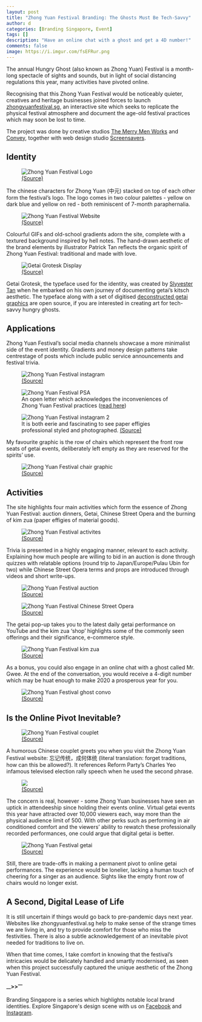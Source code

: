 ```yaml
---
layout: post
title: "Zhong Yuan Festival Branding: The Ghosts Must Be Tech-Savvy"
author: d
categories: [Branding Singapore, Event]
tags: []
description: "Have an online chat with a ghost and get a 4D number!"
comments: false
image: https://i.imgur.com/fsEFRur.png
---
```


The annual Hungry Ghost (also known as Zhong Yuan) Festival is a month-long spectacle of sights and sounds, but in light of social distancing regulations this year, many activities have pivoted online. 

Recognising that this Zhong Yuan Festival would be noticeably quieter, creatives and heritage businesses joined forces to launch <a href="https://zhongyuanfestival.sg/" target="_blank">zhongyuanfestival.sg</a>, an interactive site which seeks to replicate the physical festival atmosphere and document the age-old festival practices which may soon be lost to time. 

The project was done by creative studios <a href="https://tmmw.sg/" target="_blank">The Merry Men Works</a> and <a href="https://weconvey.co/" target="_blank">Convey</a>, together with web design studio <a href="http://screensavers.club/" target="_blank">Screensavers</a>.

<h2>Identity</h2>
<figure>
<img src="https://i.imgur.com/mpl4G45.png" alt="Zhong Yuan Festival Logo">
<figcaption><a href="https://zhongyuanfestival.sg/" target="_blank">(Source)</a></figcaption>
</figure>

The chinese characters for Zhong Yuan (中元) stacked on top of each other form the festival’s logo. The logo comes in two colour palettes - yellow on dark blue and yellow on red - both reminiscent of 7-month paraphernalia. 

<figure>
<img src="https://i.imgur.com/ju48V7I.png" alt="Zhong Yuan Festival Website">
<figcaption><a href="https://zhongyuanfestival.sg" target="_blank">(Source)</a></figcaption>
</figure>

Colourful GIFs and old-school gradients adorn the site, complete with a textured background inspired by hell notes. The hand-drawn aesthetic of the brand elements by illustrator Patrick Tan reflects the organic spirit of Zhong Yuan Festival: traditional and made with love. 

<figure>
<img src="https://i.imgur.com/kJ9BD97.png" alt="Getai Grotesk Display">
<figcaption><a href="https://getaikitsch.com/Typeface" target="_blank">(Source)</a></figcaption>
</figure>

Getai Grotesk, the typeface used for the identity, was created by <a href="https://getaikitsch.com/" target="_blank">Slyvester Tan</a> when he embarked on his own journey of documenting getai’s kitsch aesthetic. The typeface along with a set of digitised <a href="https://getaikitsch.com/Graphic-Library" target="_blank">deconstructed getai graphics</a> are open source, if you are interested in creating art for tech-savvy hungry ghosts. 

<h2>Applications</h2>
Zhong Yuan Festival’s social media channels showcase a more minimalist side of the event identity. Gradients and money design patterns take centrestage of posts which include public service announcements and festival trivia. 

<figure>
<img src="https://i.imgur.com/XTf4lho.png" alt="Zhong Yuan Festival instagram">
<figcaption><a href="https://www.instagram.com/zhongyuanfestival.sg/" target="_blank">(Source)</a></figcaption>
</figure>

<figure>
<img src="https://i.imgur.com/YV8eMQB.png" alt="Zhong Yuan Festival PSA">
<figcaption>An open letter which acknowledges the inconveniences of Zhong Yuan Festival practices (<a href="https://www.facebook.com/zhongyuanfestival.sg/photos/a.230872281701034/246799286775000" target="_blank">read here</a>)</figcaption>
</figure>

<figure>
<img src="https://i.imgur.com/zhm33R8.png" alt="Zhong Yuan Festival instagram 2">
<figcaption> It is both eerie and fascinating to see paper effigies professional styled and photographed. <a href="https://www.instagram.com/zhongyuanfestival.sg/" target="_blank">(Source)</a></figcaption>
</figure>

My favourite graphic is the row of chairs which represent the front row seats of getai events, deliberately left empty as they are reserved for the spirits’ use. 

<figure>
<img src="https://i.imgur.com/77dSft7.png" alt="Zhong Yuan Festival chair graphic">
<figcaption><a href="https://www.facebook.com/zhongyuanfestival.sg/" target="_blank">(Source)</a></figcaption>
</figure>

<h2>Activities</h2> 
The site highlights four main activities which form the essence of Zhong Yuan Festival: auction dinners, Getai, Chinese Street Opera and the burning of kim zua (paper effigies of material goods). 

<figure>
<img src="https://i.imgur.com/ha9mmu6.png" alt="Zhong Yuan Festival activites">
<figcaption><a href="https://zhongyuanfestival.sg/" target="_blank">(Source)</a></figcaption>
</figure>

Trivia is presented in a highly engaging manner, relevant to each activity. Explaining how much people are willing to bid in an auction is done through quizzes with relatable options (round trip to Japan/Europe/Pulau Ubin for two) while Chinese Street Opera terms and props are introduced through videos and short write-ups.

<figure>
<img src="https://i.imgur.com/JZ7RK1H.png" alt="Zhong Yuan Festival auction">
<figcaption><a href="https://zhongyuanfestival.sg/" target="_blank">(Source)</a></figcaption>
</figure>

<figure>
<img src="https://i.imgur.com/kYXusgT.png" alt="Zhong Yuan Festival Chinese Street Opera">
<figcaption><a href="https://zhongyuanfestival.sg/" target="_blank">(Source)</a></figcaption>
</figure>

The getai pop-up takes you to the latest daily getai performance on YouTube and the kim zua ‘shop’ highlights some of the commonly seen offerings and their significance, e-commerce style. 

<figure>
<img src="https://i.imgur.com/sL8u6cS.png" alt="Zhong Yuan Festival kim zua">
<figcaption><a href="https://zhongyuanfestival.sg/" target="_blank">(Source)</a></figcaption>
</figure>

As a bonus, you could also engage in an online chat with a ghost called Mr. Gwee. At the end of the conversation, you would receive a 4-digit number which may be huat enough to make 2020 a prosperous year for you.

<figure>
<img src="https://i.imgur.com/Vd3LNnW.png" alt="Zhong Yuan Festival ghost convo">
<figcaption><a href="https://zhongyuanfestival.sg/" target="_blank">(Source)</a></figcaption>
</figure>

<h2>Is the Online Pivot Inevitable?</h2>
<figure>
<img src="https://i.imgur.com/xj1IlyL.jpg" alt="Zhong Yuan Festival couplet">
<figcaption><a href="https://zhongyuanfestival.sg/" target="_blank">(Source)</a></figcaption>
</figure>

A humorous Chinese couplet greets you when you visit the Zhong Yuan Festival website: 忘记传统，成何体统 (literal translation: forget traditions, how can this be allowed?). It references Reform Party’s Charles Yeo infamous televised election rally speech when he used the second phrase. 

<figure>
<img src="https://i.imgur.com/0ToLMjn.gif">
<figcaption><a href="https://tenor.com/view/charles-charles-yeo-rp-reform-party-ge2020-gif-17837069" target="_blank">(Source)</a></figcaption>
</figure>

The concern is real, however - some Zhong Yuan businesses have seen an uptick in attendeeship since holding their events online. Virtual getai events this year have attracted over 10,000 viewers each, way more than the physical audience limit of 500. With other perks such as performing in air conditioned comfort and the viewers’ ability to rewatch these professionally recorded performances, one could argue that digital getai is better. 

<figure>
<img src="https://i.imgur.com/Ofjjczm.png" alt="Zhong Yuan Festival getai">
<figcaption><a href="https://zhongyuanfestival.sg/" target="_blank">(Source)</a></figcaption>
</figure>

Still, there are trade-offs in making a permanent pivot to online getai performances. The experience would be lonelier, lacking a human touch of cheering for a singer as an audience. Sights like the empty front row of chairs would no longer exist. 

<h2>A Second, Digital Lease of Life</h2>
It is still uncertain if things would go back to pre-pandemic days next year. Websites like zhongyuanfestival.sg help to make sense of the strange times we are living in, and try to provide comfort for those who miss the festivities. There is also a subtle acknowledgement of an inevitable pivot needed for traditions to live on. 

When that time comes, I take comfort in knowing that the festival’s intricacies would be delicately handled and smartly modernised, as seen when this project successfully captured the unique aesthetic of the Zhong Yuan Festival.

<strong><sub>—</sub>><sub></sub>><sup>—</sup></strong>

Branding Singapore is a series which highlights notable local brand identities. Explore Singapore's design scene with us on <a href="https://www.facebook.com/designinsingapore/">Facebook</a> and <a href="https://www.instagram.com/designinsingapore/">Instagram</a>. 
